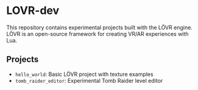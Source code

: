 # LOVR-dev

This repository contains experimental projects built with the LÖVR engine. LÖVR is an open-source framework for creating VR/AR experiences with Lua.

## Projects

- `hello_world`: Basic LÖVR project with texture examples
- `tomb_raider_editor`: Experimental Tomb Raider level editor
